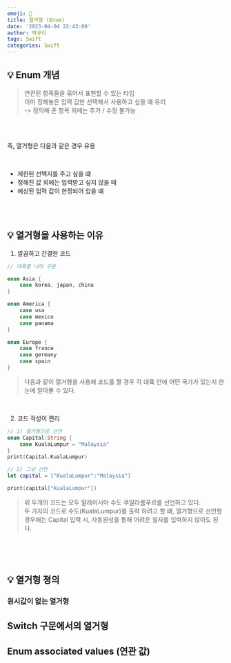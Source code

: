 ```yaml
---
emoji: 🍔
title: 열거형 (Enum)
date: '2023-04-04 22:43:00'
author: 박규리
tags: Swift
categories: Swift
---
```


## 💡 Enum 개념

> 연관된 항목들을 묶어서 표현할 수 있는 타입 </br>
> 이미 정해놓은 입력 값만 선택해서 사용하고 싶을 떄 유리 </br>
> -> 정의해 준 항목 외에는 추가 / 수정 불가능 </br>

</br>
</br>

즉, 열거형은 다음과 같은 경우 유용 </br>

</br>

* 제한된 선택지를 주고 싶을 떄
* 정해진 값 외에는 입력받고 싶지 않을 때
* 예상된 입력 값이 한정되어 있을 떄

</br>
</br>

## 💡 열거형을 사용하는 이유

1. 깔끔하고 간결한 코드 

```swift
// 대룩별 나라 구분

enum Asia {
    case korea, japan, china
}

enum America {
    case usa
    case mexico
    case panama
}

enum Europe {
    case france
    case germany
    case spain
}
```

> 다음과 같이 열거형을 사용해 코드를 짤 경우 각 대륙 안에 어떤 국가가 있는지 한눈에 알아볼 수 있다. </br>

</br>

2. 코드 작성이 편리 

```swift
// 1) 열거형으로 선언
enum Capital:String {
    case KualaLumpur = "Malaysia"
}
print(Capital.KualaLumpur)

// 2) 그냥 선언
let capital = ["KualaLumpur":"Malaysia"]

print(capital["KualaLumpur"])
```
> 위 두개의 코드는 모두 말레이시아 수도 쿠알라룸푸르를 선언하고 있다. </br>
> 두 가지의 코드로 수도(KualaLumpur)를 출력 하려고 할 떄, 열거형으로 선언할 경우에는 Capital 입력 시, 자동완성을 통해 어려운 철자를 입력하지 않아도 된다. 
</br>
</br>
</br>

## 💡 열거형 졍의 

### 원시값이 없는 열거형

## Switch 구문에서의 열거형

## Enum associated values (연관 값)



</br>
</br>

```toc
```